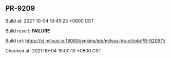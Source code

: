 <h2><a name="pr-9209" class="anchor" href="#pr-9209" rel="nofollow" aria-hidden="true"><span class="octicon octicon-link"></span></a>PR-9209</h2>

<p>Build at: 2021-10-04 16:45:23 +0800 CST</p>

<p>Build result: <strong>FAILURE</strong></p>

<p>Build url: <a href="https://ci.milvus.io:18080/jenkins/job/milvus-ha-ci/job/PR-9209/1/" rel="nofollow">https://ci.milvus.io:18080/jenkins/job/milvus-ha-ci/job/PR-9209/1/</a></p>

<p>Checked at: 2021-10-04 19:00:10 +0800 CST</p>

